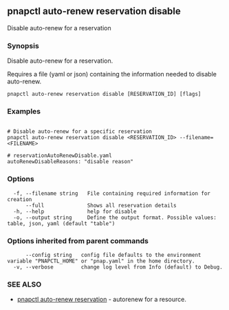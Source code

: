 ## pnapctl auto-renew reservation disable

Disable auto-renew for a reservation

### Synopsis

Disable auto-renew for a reservation.
	
Requires a file (yaml or json) containing the information needed to disable auto-renew.

```
pnapctl auto-renew reservation disable [RESERVATION_ID] [flags]
```

### Examples

```

# Disable auto-renew for a specific reservation
pnapctl auto-renew reservation disable <RESERVATION_ID> --filename=<FILENAME>

# reservationAutoRenewDisable.yaml
autoRenewDisableReasons: "disable reason"
```

### Options

```
  -f, --filename string   File containing required information for creation
      --full              Shows all reservation details
  -h, --help              help for disable
  -o, --output string     Define the output format. Possible values: table, json, yaml (default "table")
```

### Options inherited from parent commands

```
      --config string   config file defaults to the environment variable "PNAPCTL_HOME" or "pnap.yaml" in the home directory.
  -v, --verbose         change log level from Info (default) to Debug.
```

### SEE ALSO

* [pnapctl auto-renew reservation](pnapctl_auto-renew_reservation.md)	 - autorenew for a resource.

